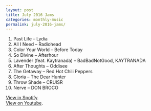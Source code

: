 ```yaml
---
layout: post
title: July 2016 Jams
categories: monthly-music
permalink: july-2016-jams/
---
```


1. Past Life – Lydia
2. All I Need – Radiohead
3. Color Your World – Before Today
4. So Divine – Afterhour
5. Lavender (feat. Kaytranada) – BadBadNotGood, KAYTRANADA
6. After Thoughts – Oddisee
7. The Getaway – Red Hot Chili Peppers
8. Gloria – The Dear Hunter
9. Throw Shade – CRUISR
10. Nerve – DON BROCO

[View in Spotify][spotify].  
[View on Youtube][youtube].

[spotify]: https://open.spotify.com/user/fred.hohman/playlist/4cK2DLcYs2v0KVZkowwDhK "View in Spotify."
[youtube]: https://www.youtube.com/playlist?list=PL7t4sFPlrvYU0GfdD9457xPOundcpC0KD "View on Youtube."